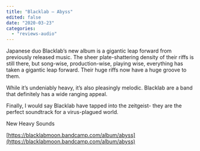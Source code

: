```yaml
---
title: "Blacklab – Abyss"
edited: false
date: "2020-03-23"
categories:
  - "reviews-audio"
---
```


Japanese duo Blacklab’s new album is a gigantic leap forward from previously released music. The sheer plate-shattering density of their riffs is still there, but song-wise, production-wise, playing wise, everything has taken a gigantic leap forward. Their huge riffs now have a huge groove to them.

While it’s undeniably heavy, it’s also pleasingly melodic. Blacklab are a band that definitely has a wide ranging appeal.

Finally, I would say Blacklab have tapped into the zeitgeist- they are the perfect soundtrack for a virus-plagued world.

New Heavy Sounds

[https://blacklabmoon.bandcamp.com/album/abyss](https://blacklabmoon.bandcamp.com/album/abyss)
